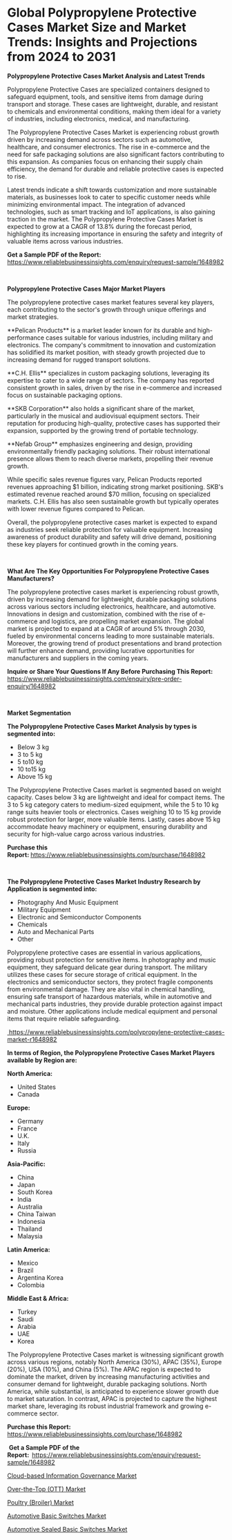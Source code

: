 <p><h1>Global Polypropylene Protective Cases Market Size and Market Trends: Insights and Projections from 2024 to 2031</h1></p><p><strong>Polypropylene Protective Cases Market Analysis and Latest Trends</strong></p>
<p><p>Polypropylene Protective Cases are specialized containers designed to safeguard equipment, tools, and sensitive items from damage during transport and storage. These cases are lightweight, durable, and resistant to chemicals and environmental conditions, making them ideal for a variety of industries, including electronics, medical, and manufacturing.</p><p>The Polypropylene Protective Cases Market is experiencing robust growth driven by increasing demand across sectors such as automotive, healthcare, and consumer electronics. The rise in e-commerce and the need for safe packaging solutions are also significant factors contributing to this expansion. As companies focus on enhancing their supply chain efficiency, the demand for durable and reliable protective cases is expected to rise.</p><p>Latest trends indicate a shift towards customization and more sustainable materials, as businesses look to cater to specific customer needs while minimizing environmental impact. The integration of advanced technologies, such as smart tracking and IoT applications, is also gaining traction in the market. The Polypropylene Protective Cases Market is expected to grow at a CAGR of 13.8% during the forecast period, highlighting its increasing importance in ensuring the safety and integrity of valuable items across various industries.</p></p>
<p><strong>Get a Sample PDF of the Report:&nbsp;</strong> <a href="https://www.reliablebusinessinsights.com/enquiry/request-sample/1648982?utm_campaign=41&utm_medium=2&utm_source=Github&utm_content=ia&utm_term=15102024&utm_id=polypropylene-protective-cases">https://www.reliablebusinessinsights.com/enquiry/request-sample/1648982</a></p>
<p>&nbsp;</p>
<p><strong>Polypropylene Protective Cases Major Market Players</strong></p>
<p><p>The polypropylene protective cases market features several key players, each contributing to the sector's growth through unique offerings and market strategies. </p><p>**Pelican Products** is a market leader known for its durable and high-performance cases suitable for various industries, including military and electronics. The company's commitment to innovation and customization has solidified its market position, with steady growth projected due to increasing demand for rugged transport solutions.</p><p>**C.H. Ellis** specializes in custom packaging solutions, leveraging its expertise to cater to a wide range of sectors. The company has reported consistent growth in sales, driven by the rise in e-commerce and increased focus on sustainable packaging options. </p><p>**SKB Corporation** also holds a significant share of the market, particularly in the musical and audiovisual equipment sectors. Their reputation for producing high-quality, protective cases has supported their expansion, supported by the growing trend of portable technology.</p><p>**Nefab Group** emphasizes engineering and design, providing environmentally friendly packaging solutions. Their robust international presence allows them to reach diverse markets, propelling their revenue growth.</p><p>While specific sales revenue figures vary, Pelican Products reported revenues approaching $1 billion, indicating strong market positioning. SKB's estimated revenue reached around $70 million, focusing on specialized markets. C.H. Ellis has also seen sustainable growth but typically operates with lower revenue figures compared to Pelican.</p><p>Overall, the polypropylene protective cases market is expected to expand as industries seek reliable protection for valuable equipment. Increasing awareness of product durability and safety will drive demand, positioning these key players for continued growth in the coming years.</p></p>
<p>&nbsp;</p>
<p><strong>What Are The Key Opportunities For Polypropylene Protective Cases Manufacturers?</strong></p>
<p><p>The polypropylene protective cases market is experiencing robust growth, driven by increasing demand for lightweight, durable packaging solutions across various sectors including electronics, healthcare, and automotive. Innovations in design and customization, combined with the rise of e-commerce and logistics, are propelling market expansion. The global market is projected to expand at a CAGR of around 5% through 2030, fueled by environmental concerns leading to more sustainable materials. Moreover, the growing trend of product presentations and brand protection will further enhance demand, providing lucrative opportunities for manufacturers and suppliers in the coming years.</p></p>
<p><strong>Inquire or Share Your Questions If Any Before Purchasing This Report:</strong> <a href="https://www.reliablebusinessinsights.com/enquiry/pre-order-enquiry/1648982?utm_campaign=41&utm_medium=2&utm_source=Github&utm_content=ia&utm_term=15102024&utm_id=polypropylene-protective-cases">https://www.reliablebusinessinsights.com/enquiry/pre-order-enquiry/1648982</a></p>
<p>&nbsp;</p>
<p><strong>Market Segmentation</strong></p>
<p><strong>The Polypropylene Protective Cases Market Analysis by types is segmented into:</strong></p>
<p><ul><li>Below 3 kg</li><li>3 to 5 kg</li><li>5 to10 kg</li><li>10 to15 kg</li><li>Above 15 kg</li></ul></p>
<p><p>The Polypropylene Protective Cases market is segmented based on weight capacity. Cases below 3 kg are lightweight and ideal for compact items. The 3 to 5 kg category caters to medium-sized equipment, while the 5 to 10 kg range suits heavier tools or electronics. Cases weighing 10 to 15 kg provide robust protection for larger, more valuable items. Lastly, cases above 15 kg accommodate heavy machinery or equipment, ensuring durability and security for high-value cargo across various industries.</p></p>
<p><strong>Purchase this Report:&nbsp;</strong><a href="https://www.reliablebusinessinsights.com/purchase/1648982?utm_campaign=41&utm_medium=2&utm_source=Github&utm_content=ia&utm_term=15102024&utm_id=polypropylene-protective-cases">https://www.reliablebusinessinsights.com/purchase/1648982</a></p>
<p>&nbsp;</p>
<p><strong>The Polypropylene Protective Cases Market Industry Research by Application is segmented into:</strong></p>
<p><ul><li>Photography And Music Equipment</li><li>Military Equipment</li><li>Electronic and Semiconductor Components</li><li>Chemicals</li><li>Auto and Mechanical Parts</li><li>Other</li></ul></p>
<p><p>Polypropylene protective cases are essential in various applications, providing robust protection for sensitive items. In photography and music equipment, they safeguard delicate gear during transport. The military utilizes these cases for secure storage of critical equipment. In the electronics and semiconductor sectors, they protect fragile components from environmental damage. They are also vital in chemical handling, ensuring safe transport of hazardous materials, while in automotive and mechanical parts industries, they provide durable protection against impact and moisture. Other applications include medical equipment and personal items that require reliable safeguarding.</p></p>
<p><a href="https://www.reliablebusinessinsights.com/polypropylene-protective-cases-market-r1648982?utm_campaign=41&utm_medium=2&utm_source=Github&utm_content=ia&utm_term=15102024&utm_id=polypropylene-protective-cases">&nbsp;https://www.reliablebusinessinsights.com/polypropylene-protective-cases-market-r1648982</a></p>
<p><strong>In terms of Region, the Polypropylene Protective Cases Market Players available by Region are:</strong></p>
<p>
    <p> <strong> North America: </strong>
        <ul>
            <li>United States</li>
            <li>Canada</li>
        </ul>
        </p> 
    <p> <strong> Europe: </strong>
        <ul>
            <li>Germany</li>
            <li>France</li>
            <li>U.K.</li>
            <li>Italy</li>
            <li>Russia</li>
        </ul>
        </p> 
    <p> <strong> Asia-Pacific: </strong>
        <ul>
            <li>China</li>
            <li>Japan</li>
            <li>South Korea</li>
            <li>India</li>
            <li>Australia</li>
            <li>China Taiwan</li>
            <li>Indonesia</li>
            <li>Thailand</li>
            <li>Malaysia</li>
        </ul>
        </p> 
    <p> <strong> Latin America: </strong>
        <ul>
            <li>Mexico</li>
            <li>Brazil</li>
            <li>Argentina Korea</li>
            <li>Colombia</li>
        </ul>
        </p> 
    <p> <strong> Middle East & Africa: </strong>
        <ul>
            <li>Turkey</li>
            <li>Saudi</li>
            <li>Arabia</li>
            <li>UAE</li>
            <li>Korea</li>
        </ul>
    </p>
    </p>
<p><p>The Polypropylene Protective Cases market is witnessing significant growth across various regions, notably North America (30%), APAC (35%), Europe (20%), USA (10%), and China (5%). The APAC region is expected to dominate the market, driven by increasing manufacturing activities and consumer demand for lightweight, durable packaging solutions. North America, while substantial, is anticipated to experience slower growth due to market saturation. In contrast, APAC is projected to capture the highest market share, leveraging its robust industrial framework and growing e-commerce sector.</p></p>
<p><strong>Purchase this Report: </strong><a href="https://www.reliablebusinessinsights.com/purchase/1648982?utm_campaign=41&utm_medium=2&utm_source=Github&utm_content=ia&utm_term=15102024&utm_id=polypropylene-protective-cases">https://www.reliablebusinessinsights.com/purchase/1648982</a></p>
<p>&nbsp;<strong>Get a Sample PDF of the Report:&nbsp;&nbsp;</strong><a href="https://www.reliablebusinessinsights.com/enquiry/request-sample/1648982?utm_campaign=41&utm_medium=2&utm_source=Github&utm_content=ia&utm_term=15102024&utm_id=polypropylene-protective-cases">https://www.reliablebusinessinsights.com/enquiry/request-sample/1648982</a></p>
<p><strong></strong></p>
<p><p><a href="https://www.linkedin.com/pulse/cloud-based-information-governance-market-revolution-2024-dwjse?trk=public_post_embed_feed-article-content&utm_campaign=41&utm_medium=2&utm_source=Github&utm_content=ia&utm_term=15102024&utm_id=polypropylene-protective-cases">Cloud-based Information Governance Market</a></p><p><a href="https://www.linkedin.com/pulse/over-the-top-ott-market-pulse-114-expansion-blueprint-2024-2031-danae?trk=public_post_embed_feed-article-content&utm_campaign=41&utm_medium=2&utm_source=Github&utm_content=ia&utm_term=15102024&utm_id=polypropylene-protective-cases">Over-the-Top (OTT) Market</a></p><p><a href="https://www.linkedin.com/pulse/global-poultry-broiler-market-analysis-key-trends-future-projections-pzd9e?trk=public_post_embed_feed-article-content&utm_campaign=41&utm_medium=2&utm_source=Github&utm_content=ia&utm_term=15102024&utm_id=polypropylene-protective-cases">Poultry (Broiler) Market</a></p><p><a href="https://github.com/CarolynWatkins697/Market-Research-Report-List-1/blob/main/automotive-basic-switches-market.md?utm_campaign=41&utm_medium=2&utm_source=Github&utm_content=ia&utm_term=15102024&utm_id=polypropylene-protective-cases">Automotive Basic Switches Market</a></p><p><a href="https://github.com/lambertr3e8v/Market-Research-Report-List-1/blob/main/automotive-sealed-basic-switches-market.md?utm_campaign=41&utm_medium=2&utm_source=Github&utm_content=ia&utm_term=15102024&utm_id=polypropylene-protective-cases">Automotive Sealed Basic Switches Market</a></p></p>